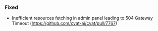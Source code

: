 ### Fixed

- Inefficient resources fetching in admin panel leading to 504 Gateway Timeout
  (<https://github.com/cvat-ai/cvat/pull/7767>)
